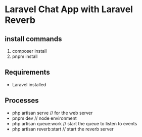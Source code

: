 # Laravel Chat App with Laravel Reverb

## install commands
1. composer install
2. pnpm install

## Requirements

- Laravel installed

## Processes
- php artisan serve // for the web server
- pnpm dev // node environment
- php artisan queue:work // start the queue to listen to events
- php artisan reverb:start // start the reverb server
